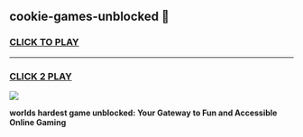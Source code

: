 
## cookie-games-unblocked 👋
<h3>
<a href="https://premium.freeplayer.one?title=cookie-games-unblocked&ref=14F">CLICK TO PLAY</a></h3>
<hr>

<h3>
<a href="https://premium.freeplayer.one?title=cookie-games-unblocked&ref=14F">CLICK 2 PLAY</a>
  
</h3>

<a href="https://premium.freeplayer.one?title=cookie-games-unblocked&ref=12F/"><img src="https://clearcache.store/games.png"></a>


**worlds hardest game unblocked: Your Gateway to Fun and Accessible Online Gaming**
